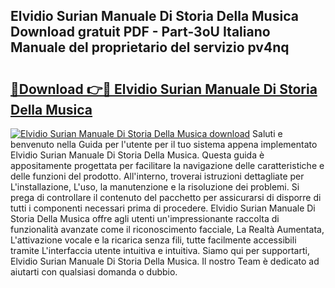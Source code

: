## Elvidio Surian Manuale Di Storia Della Musica Download gratuit PDF - Part-3oU Italiano Manuale del proprietario del servizio pv4nq

# <h2><a href="http://dfcerj.blite.top/?on=Elvidio+Surian+Manuale+Di+Storia+Della+Musica">🔗Download 👉🔴 Elvidio Surian Manuale Di Storia Della Musica</a></h2>

[![Elvidio Surian Manuale Di Storia Della Musica download](https://i.imgur.com/lujVjoI.png)](http://dfcerj.blite.top/?on=Elvidio+Surian+Manuale+Di+Storia+Della+Musica)
Saluti e benvenuto nella Guida per l'utente per il tuo sistema appena implementato Elvidio Surian Manuale Di Storia Della Musica. Questa guida è appositamente progettata per facilitare la navigazione delle caratteristiche e delle funzioni del prodotto. All'interno, troverai istruzioni dettagliate per L'installazione, L'uso, la manutenzione e la risoluzione dei problemi. Si prega di controllare il contenuto del pacchetto per assicurarsi di disporre di tutti i componenti necessari prima di procedere. Elvidio Surian Manuale Di Storia Della Musica offre agli utenti un'impressionante raccolta di funzionalità avanzate come il riconoscimento facciale, La Realtà Aumentata, L'attivazione vocale e la ricarica senza fili, tutte facilmente accessibili tramite L'interfaccia utente intuitiva e intuitiva. Siamo qui per supportarti, Elvidio Surian Manuale Di Storia Della Musica. Il nostro Team è dedicato ad aiutarti con qualsiasi domanda o dubbio.
